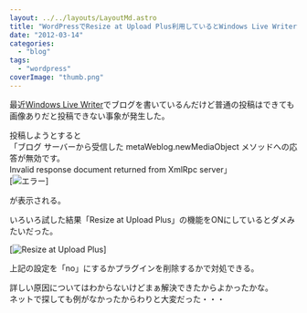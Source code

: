 ```yaml
---
layout: ../../layouts/LayoutMd.astro
title: "WordPressでResize at Upload Plus利用しているとWindows Live Writerから画像をアップロードできない"
date: "2012-03-14"
categories: 
  - "blog"
tags: 
  - "wordpress"
coverImage: "thumb.png"
---
```


最近[Windows Live Writer](http://explore.live.com/windows-live-essentials-other-programs?T1=t5)でブログを書いているんだけど普通の投稿はできても画像ありだと投稿できない事象が発生した。

投稿しようとすると  
「ブログ サーバーから受信した metaWeblog.newMediaObject メソッドへの応答が無効です。  
Invalid response document returned from XmlRpc server」  
[![エラー](/wp/images/thumb.png "エラー")]

が表示される。

いろいろ試した結果「Resize at Upload Plus」の機能をONにしているとダメみたいだった。

[![Resize at Upload Plus](/wp/images/Resize-at-Upload-Plus_thumb.png "Resize at Upload Plus")]

上記の設定を「no」にするかプラグインを削除するかで対処できる。

詳しい原因についてはわからないけどまぁ解決できたからよかったかな。  
ネットで探しても例がなかったからわりと大変だった・・・

